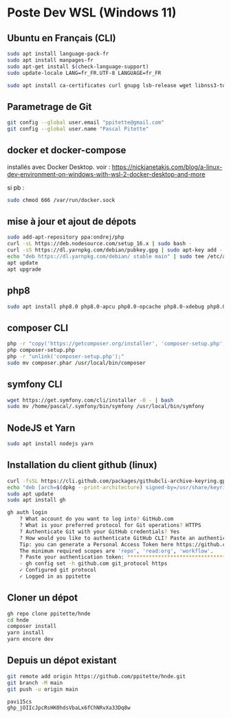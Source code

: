 # Poste Dev WSL (Windows 11)

## Ubuntu en Français (CLI)

```zsh
sudo apt install language-pack-fr
sudo apt install manpages-fr
sudo apt-get install $(check-language-support)
sudo update-locale LANG=fr_FR.UTF-8 LANGUAGE=fr_FR

sudo apt install ca-certificates curl gnupg lsb-release wget libnss3-tools software-properties-common apt-transport-https
```

## Parametrage de Git

```zsh
git config --global user.email "ppitette@gmail.com"
git config --global user.name "Pascal Pitette"
```

## docker et docker-compose

installés avec Docker Desktop. voir :
https://nickjanetakis.com/blog/a-linux-dev-environment-on-windows-with-wsl-2-docker-desktop-and-more

si pb :

```zsh
sudo chmod 666 /var/run/docker.sock
```

## mise à jour et ajout de dépots

```zsh
sudo add-apt-repository ppa:ondrej/php
curl -sL https://deb.nodesource.com/setup_16.x | sudo bash -
curl -sS https://dl.yarnpkg.com/debian/pubkey.gpg | sudo apt-key add -
echo "deb https://dl.yarnpkg.com/debian/ stable main" | sudo tee /etc/apt/sources.list.d/yarn.list
apt update
apt upgrade
```

## php8

```zsh
sudo apt install php8.0 php8.0-apcu php8.0-opcache php8.0-xdebug php8.0-curl php8.0-intl php8.0-gd php8.0-mbstring php8.0-mysql php8.0-sqlite3 php8.0-redis php8.0-xml php8.0-bz2 php8.0-zip php8.0-soap php8.0-memcached php8.0-bcmath libpcre3
```

## composer CLI

```zsh
php -r "copy('https://getcomposer.org/installer', 'composer-setup.php');"
php composer-setup.php
php -r "unlink('composer-setup.php');"
sudo mv composer.phar /usr/local/bin/composer
```

## symfony CLI

```zsh
wget https://get.symfony.com/cli/installer -O - | bash
sudo mv /home/pascal/.symfony/bin/symfony /usr/local/bin/symfony
```

## NodeJS et Yarn

```zsh
sudo apt install nodejs yarn
```

## Installation du client github (linux)

```zsh
curl -fsSL https://cli.github.com/packages/githubcli-archive-keyring.gpg | sudo dd of=/usr/share/keyrings/githubcli-archive-keyring.gpg
echo "deb [arch=$(dpkg --print-architecture) signed-by=/usr/share/keyrings/githubcli-archive-keyring.gpg] https://cli.github.com/packages stable main" | sudo tee /etc/apt/sources.list.d/github-cli.list > /dev/null
sudo apt update
sudo apt install gh

gh auth login
    ? What account do you want to log into? GitHub.com
    ? What is your preferred protocol for Git operations? HTTPS
    ? Authenticate Git with your GitHub credentials? Yes
    ? How would you like to authenticate GitHub CLI? Paste an authentication token
    Tip: you can generate a Personal Access Token here https://github.com/settings/tokens
    The minimum required scopes are 'repo', 'read:org', 'workflow'.
    ? Paste your authentication token: ****************************************
    - gh config set -h github.com git_protocol https
    ✓ Configured git protocol
    ✓ Logged in as ppitette
```

## Cloner un dépot

```zsh
gh repo clone ppitette/hnde
cd hnde
composer install
yarn install
yarn encore dev
```

## Depuis un dépot existant

```zsh
git remote add origin https://github.com/ppitette/hnde.git
git branch -M main
git push -u origin main
```



```
pavi15cs
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
```
